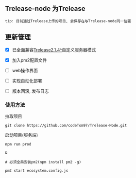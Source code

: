 ## Trelease-node 为Trelease

`tip: 目前通过Trelease上传的项目, 会保存在与Trelease-node同一位置`

## 更新管理
- [x] 已全面兼容[Trelease2.1.4^](https://github.com/codeTom97/Trelease)自定义服务器模式
- [x] 加入pm2配置文件
- [ ] web操作界面
- [ ] 实现自动化部署
- [ ] 版本回滚, 发布日志


### 使用方法

拉取项目
```
git clone https://github.com/codeTom97/Trelease-Node.git
```

启动项目(服务端)
```
npm run prod

&

# 必须全局安装pm2(npm install pm2 -g)

pm2 start ecosystem.config.js
```